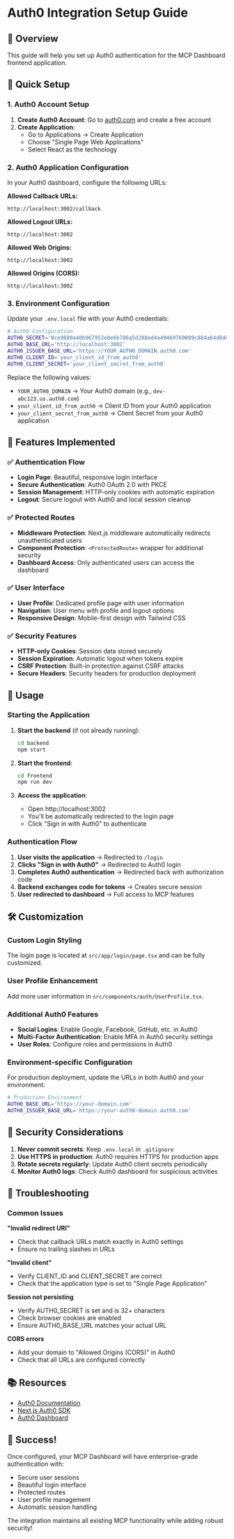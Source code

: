 # Auth0 Integration Setup Guide

## 🔐 Overview

This guide will help you set up Auth0 authentication for the MCP Dashboard frontend application.

## 🚀 Quick Setup

### 1. Auth0 Account Setup

1. **Create Auth0 Account**: Go to [auth0.com](https://auth0.com) and create a free account
2. **Create Application**: 
   - Go to Applications → Create Application
   - Choose "Single Page Web Applications"
   - Select React as the technology

### 2. Auth0 Application Configuration

In your Auth0 dashboard, configure the following URLs:

**Allowed Callback URLs:**
```
http://localhost:3002/callback
```

**Allowed Logout URLs:**
```
http://localhost:3002
```

**Allowed Web Origins:**
```
http://localhost:3002
```

**Allowed Origins (CORS):**
```
http://localhost:3002
```

### 3. Environment Configuration

Update your `.env.local` file with your Auth0 credentials:

```bash
# Auth0 Configuration
AUTH0_SECRET='0ce9880a40b967952e8e6b786a5d288ed4a49469769089c884a64d8dd90222b5'
AUTH0_BASE_URL='http://localhost:3002'
AUTH0_ISSUER_BASE_URL='https://YOUR_AUTH0_DOMAIN.auth0.com'
AUTH0_CLIENT_ID='your_client_id_from_auth0'
AUTH0_CLIENT_SECRET='your_client_secret_from_auth0'
```

Replace the following values:
- `YOUR_AUTH0_DOMAIN` → Your Auth0 domain (e.g., `dev-abc123.us.auth0.com`)
- `your_client_id_from_auth0` → Client ID from your Auth0 application
- `your_client_secret_from_auth0` → Client Secret from your Auth0 application

## 🔧 Features Implemented

### ✅ Authentication Flow
- **Login Page**: Beautiful, responsive login interface
- **Secure Authentication**: Auth0 OAuth 2.0 with PKCE
- **Session Management**: HTTP-only cookies with automatic expiration
- **Logout**: Secure logout with Auth0 and local session cleanup

### ✅ Protected Routes
- **Middleware Protection**: Next.js middleware automatically redirects unauthenticated users
- **Component Protection**: `<ProtectedRoute>` wrapper for additional security
- **Dashboard Access**: Only authenticated users can access the dashboard

### ✅ User Interface
- **User Profile**: Dedicated profile page with user information
- **Navigation**: User menu with profile and logout options
- **Responsive Design**: Mobile-first design with Tailwind CSS

### ✅ Security Features
- **HTTP-only Cookies**: Session data stored securely
- **Session Expiration**: Automatic logout when tokens expire
- **CSRF Protection**: Built-in protection against CSRF attacks
- **Secure Headers**: Security headers for production deployment

## 🎯 Usage

### Starting the Application

1. **Start the backend** (if not already running):
   ```bash
   cd backend
   npm start
   ```

2. **Start the frontend**:
   ```bash
   cd frontend
   npm run dev
   ```

3. **Access the application**:
   - Open http://localhost:3002
   - You'll be automatically redirected to the login page
   - Click "Sign in with Auth0" to authenticate

### Authentication Flow

1. **User visits the application** → Redirected to `/login`
2. **Clicks "Sign in with Auth0"** → Redirected to Auth0 login
3. **Completes Auth0 authentication** → Redirected back with authorization code
4. **Backend exchanges code for tokens** → Creates secure session
5. **User redirected to dashboard** → Full access to MCP features

## 🛠️ Customization

### Custom Login Styling
The login page is located at `src/app/login/page.tsx` and can be fully customized.

### User Profile Enhancement
Add more user information in `src/components/auth/UserProfile.tsx`.

### Additional Auth0 Features
- **Social Logins**: Enable Google, Facebook, GitHub, etc. in Auth0
- **Multi-Factor Authentication**: Enable MFA in Auth0 security settings
- **User Roles**: Configure roles and permissions in Auth0

### Environment-specific Configuration

For production deployment, update the URLs in both Auth0 and your environment:

```bash
# Production Environment
AUTH0_BASE_URL='https://your-domain.com'
AUTH0_ISSUER_BASE_URL='https://your-auth0-domain.auth0.com'
```

## 🔐 Security Considerations

1. **Never commit secrets**: Keep `.env.local` in `.gitignore`
2. **Use HTTPS in production**: Auth0 requires HTTPS for production apps
3. **Rotate secrets regularly**: Update Auth0 client secrets periodically
4. **Monitor Auth0 logs**: Check Auth0 dashboard for suspicious activities

## 🐛 Troubleshooting

### Common Issues

**"Invalid redirect URI"**
- Check that callback URLs match exactly in Auth0 settings
- Ensure no trailing slashes in URLs

**"Invalid client"**
- Verify CLIENT_ID and CLIENT_SECRET are correct
- Check that the application type is set to "Single Page Application"

**Session not persisting**
- Verify AUTH0_SECRET is set and is 32+ characters
- Check browser cookies are enabled
- Ensure AUTH0_BASE_URL matches your actual URL

**CORS errors**
- Add your domain to "Allowed Origins (CORS)" in Auth0
- Check that all URLs are configured correctly

## 📚 Resources

- [Auth0 Documentation](https://auth0.com/docs)
- [Next.js Auth0 SDK](https://github.com/auth0/nextjs-auth0)
- [Auth0 Dashboard](https://manage.auth0.com)

## 🎉 Success!

Once configured, your MCP Dashboard will have enterprise-grade authentication with:
- Secure user sessions
- Beautiful login interface  
- Protected routes
- User profile management
- Automatic session handling

The integration maintains all existing MCP functionality while adding robust security!
